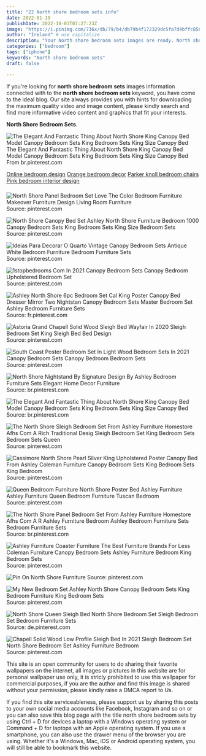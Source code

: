 ```yaml
---
title: "22 North shore bedroom sets info"
date: 2022-01-19
publishDate: 2022-10-03T07:27:23Z
image: "https://i.pinimg.com/736x/db/79/b4/db79b4f172329dc5fa7d4bffc8586b33.jpg"
author: "Ireland" # use capitalize
description: "Your North shore bedroom sets images are ready. North shore bedroom sets are a topic that is being searched for and liked by netizens now. You can Find and Download the North shore bedroom sets files here. Get all free photos."
categories: ["bedroom"]
tags: ["iphone"]
keywords: "North shore bedroom sets"
draft: false

---
```


If you're looking for **north shore bedroom sets** images information connected with to the **north shore bedroom sets** keyword, you have come to the ideal  blog.  Our site always  provides you with  hints  for downloading  the maximum  quality video and image  content, please kindly search and find more informative video content and graphics  that fit your interests.

**North Shore Bedroom Sets**. 

![The Elegant And Fantastic Thing About North Shore King Canopy Bed Model Canopy Bedroom Sets King Bedroom Sets King Size Canopy Bed](https://i.pinimg.com/originals/07/b8/19/07b819732c7129edacd713625e973cbc.jpg "The Elegant And Fantastic Thing About North Shore King Canopy Bed Model Canopy Bedroom Sets King Bedroom Sets King Size Canopy Bed")
The Elegant And Fantastic Thing About North Shore King Canopy Bed Model Canopy Bedroom Sets King Bedroom Sets King Size Canopy Bed From br.pinterest.com

[Online bedroom design](/online-bedroom-design/)
[Orange bedroom decor](/orange-bedroom-decor/)
[Parker knoll bedroom chairs](/parker-knoll-bedroom-chairs/)
[Pink bedroom interior design](/pink-bedroom-interior-design/)



### 

 


![North Shore Panel Bedroom Set Love The Color Bedroom Furniture Makeover Furniture Design Living Room Furniture](https://i.pinimg.com/originals/77/a8/24/77a824bc7d4c6901228df99564f9d6ee.jpg "North Shore Panel Bedroom Set Love The Color Bedroom Furniture Makeover Furniture Design Living Room Furniture")
Source: pinterest.com

 

![North Shore Canopy Bed Set Ashley North Shore Furniture Bedroom 1000 Canopy Bedroom Sets King Bedroom Sets King Size Bedroom Sets](https://i.pinimg.com/originals/b0/51/1f/b0511f36c2e29b636c2f36d849d5044f.jpg "North Shore Canopy Bed Set Ashley North Shore Furniture Bedroom 1000 Canopy Bedroom Sets King Bedroom Sets King Size Bedroom Sets")
Source: pinterest.com

 

![Ideias Para Decorar O Quarto Vintage Canopy Bedroom Sets Antique White Bedroom Furniture Bedroom Furniture Sets](https://i.pinimg.com/736x/1c/df/71/1cdf711008be2b5021cf7a5624ddfd45.jpg "Ideias Para Decorar O Quarto Vintage Canopy Bedroom Sets Antique White Bedroom Furniture Bedroom Furniture Sets")
Source: pinterest.com

 

![1stopbedrooms Com In 2021 Canopy Bedroom Sets Canopy Bedroom Upholstered Bedroom Set](https://i.pinimg.com/originals/57/d4/3e/57d43eadc16dba415908e01ffc04df69.jpg "1stopbedrooms Com In 2021 Canopy Bedroom Sets Canopy Bedroom Upholstered Bedroom Set")
Source: pinterest.com

 

![Ashley North Shore 6pc Bedroom Set Cal King Poster Canopy Bed Dresser Mirror Two Nightstan Canopy Bedroom Sets Master Bedroom Set Ashley Bedroom Furniture Sets](https://i.pinimg.com/originals/fa/6b/44/fa6b44d2f072937d85d178b225ce32a1.jpg "Ashley North Shore 6pc Bedroom Set Cal King Poster Canopy Bed Dresser Mirror Two Nightstan Canopy Bedroom Sets Master Bedroom Set Ashley Bedroom Furniture Sets")
Source: fr.pinterest.com

 

![Astoria Grand Chapell Solid Wood Sleigh Bed Wayfair In 2020 Sleigh Bedroom Set King Sleigh Bed Bed Design](https://i.pinimg.com/originals/2b/43/26/2b432616d86032a3997cef6c2750a6e2.jpg "Astoria Grand Chapell Solid Wood Sleigh Bed Wayfair In 2020 Sleigh Bedroom Set King Sleigh Bed Bed Design")
Source: pinterest.com

 

![South Coast Poster Bedroom Set In Light Wood Bedroom Sets In 2021 Canopy Bedroom Sets Canopy Bedroom Bedroom Sets](https://i.pinimg.com/564x/a6/31/c2/a631c2ba7f5017c0572df4996981111b.jpg "South Coast Poster Bedroom Set In Light Wood Bedroom Sets In 2021 Canopy Bedroom Sets Canopy Bedroom Bedroom Sets")
Source: pinterest.com

 

![North Shore Nightstand By Signature Design By Ashley Bedroom Furniture Sets Elegant Home Decor Furniture](https://i.pinimg.com/originals/ae/c2/9c/aec29cd2ddc8278065365c04ec0cb262.jpg "North Shore Nightstand By Signature Design By Ashley Bedroom Furniture Sets Elegant Home Decor Furniture")
Source: br.pinterest.com

 

![The Elegant And Fantastic Thing About North Shore King Canopy Bed Model Canopy Bedroom Sets King Bedroom Sets King Size Canopy Bed](https://i.pinimg.com/originals/07/b8/19/07b819732c7129edacd713625e973cbc.jpg "The Elegant And Fantastic Thing About North Shore King Canopy Bed Model Canopy Bedroom Sets King Bedroom Sets King Size Canopy Bed")
Source: br.pinterest.com

 

![The North Shore Sleigh Bedroom Set From Ashley Furniture Homestore Afhs Com A Rich Traditional Desig Sleigh Bedroom Set King Bedroom Sets Bedroom Sets Queen](https://i.pinimg.com/originals/d3/fe/84/d3fe84db3f3403501626c5521e402812.jpg "The North Shore Sleigh Bedroom Set From Ashley Furniture Homestore Afhs Com A Rich Traditional Desig Sleigh Bedroom Set King Bedroom Sets Bedroom Sets Queen")
Source: pinterest.com

 

![Cassimore North Shore Pearl Silver King Upholstered Poster Canopy Bed From Ashley Coleman Furniture Canopy Bedroom Sets King Bedroom Sets King Bedroom](https://i.pinimg.com/736x/46/1a/27/461a277805c8c5da607d9cfe9716aeff.jpg "Cassimore North Shore Pearl Silver King Upholstered Poster Canopy Bed From Ashley Coleman Furniture Canopy Bedroom Sets King Bedroom Sets King Bedroom")
Source: pinterest.com

 

![Queen Bedroom Furniture North Shore Poster Bed Ashley Furniture Ashley Furniture Queen Bedroom Furniture Tuscan Bedroom](https://i.pinimg.com/originals/8e/ce/c3/8ecec391ec513c35d78f7f493c206b3d.jpg "Queen Bedroom Furniture North Shore Poster Bed Ashley Furniture Ashley Furniture Queen Bedroom Furniture Tuscan Bedroom")
Source: pinterest.com

 

![The North Shore Panel Bedroom Set From Ashley Furniture Homestore Afhs Com A R Ashley Furniture Bedroom Ashley Bedroom Furniture Sets Bedroom Furniture Sets](https://i.pinimg.com/originals/ff/29/b8/ff29b8be09e396de48eca7c10acf8804.jpg "The North Shore Panel Bedroom Set From Ashley Furniture Homestore Afhs Com A R Ashley Furniture Bedroom Ashley Bedroom Furniture Sets Bedroom Furniture Sets")
Source: br.pinterest.com

 

![Ashley Furniture Coaster Furniture The Best Furniture Brands For Less Coleman Furniture Canopy Bedroom Sets Ashley Furniture Bedroom King Bedroom Sets](https://i.pinimg.com/originals/d6/a1/61/d6a161cb5cbed815e8d8e8fd03fc1055.jpg "Ashley Furniture Coaster Furniture The Best Furniture Brands For Less Coleman Furniture Canopy Bedroom Sets Ashley Furniture Bedroom King Bedroom Sets")
Source: pinterest.com

 

![Pin On North Shore Furniture](https://i.pinimg.com/originals/61/e3/c4/61e3c4a5da898d4fa2a0cac9ffa2da99.jpg "Pin On North Shore Furniture")
Source: pinterest.com

 

![My New Bedroom Set Ashley North Shore Canopy Bedroom Sets King Bedroom Furniture King Bedroom Sets](https://i.pinimg.com/originals/80/cd/28/80cd28f0683e86f1f225f5a037978593.jpg "My New Bedroom Set Ashley North Shore Canopy Bedroom Sets King Bedroom Furniture King Bedroom Sets")
Source: pinterest.com

 

![North Shore Queen Sleigh Bed North Shore Bedroom Set Sleigh Bedroom Set Bedroom Furniture Sets](https://i.pinimg.com/originals/71/6c/9f/716c9f62860fe7008c8b43ce1bf24aaa.jpg "North Shore Queen Sleigh Bed North Shore Bedroom Set Sleigh Bedroom Set Bedroom Furniture Sets")
Source: de.pinterest.com

 

![Chapell Solid Wood Low Profile Sleigh Bed In 2021 Sleigh Bedroom Set North Shore Bedroom Set Ashley Furniture Bedroom](https://i.pinimg.com/736x/db/79/b4/db79b4f172329dc5fa7d4bffc8586b33.jpg "Chapell Solid Wood Low Profile Sleigh Bed In 2021 Sleigh Bedroom Set North Shore Bedroom Set Ashley Furniture Bedroom")
Source: pinterest.com

 

This site is an open community for users to do sharing their favorite wallpapers on the internet, all images or pictures in this website are for personal wallpaper use only, it is stricly prohibited to use this wallpaper for commercial purposes, if you are the author and find this image is shared without your permission, please kindly raise a DMCA report to Us.

If you find this site serviceableness, please support us by sharing this posts to your own social media accounts like Facebook, Instagram and so on or you can also save this blog page with the title north shore bedroom sets by using Ctrl + D for devices a laptop with a Windows operating system or Command + D for laptops with an Apple operating system. If you use a smartphone, you can also use the drawer menu of the browser you are using. Whether it's a Windows, Mac, iOS or Android operating system, you will still be able to bookmark this website.
